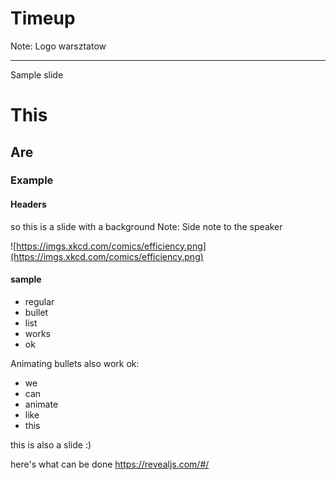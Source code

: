 # Timeup
Note:
Logo warsztatow

---

Sample slide

# This
## Are
### Example
#### Headers

so this is a slide with a background
Note:
Side note to the speaker

<!-- .slide: data-background-color="black" -->
![https://imgs.xkcd.com/comics/efficiency.png](https://imgs.xkcd.com/comics/efficiency.png)

<!-- .slide: data-parallax="other-parallax" -->
#### sample
- regular
- bullet 
- list
- works
- ok

<!-- .slide: data-parallax="other-parallax" -->
Animating bullets also work ok:
- we <!-- .element: class="fragment" data-fragment-index="1" -->
- can <!-- .element: class="fragment" data-fragment-index="3" -->
- animate <!-- .element: class="fragment" data-fragment-index="5" -->
- like <!-- .element: class="fragment" data-fragment-index="2" -->
- this <!-- .element: class="fragment" data-fragment-index="8" -->

<!-- .slide: data-parallax="other-parallax" -->
this is also a slide :)	

<!-- .slide: data-parallax="other-parallax" -->
here's what can be done
https://revealjs.com/#/
